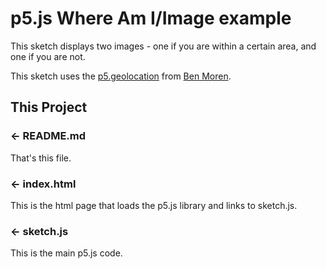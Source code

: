 p5.js Where Am I/Image example
=================

This sketch displays two images - one if you are within a certain area, and one if you are not.

This sketch uses the [p5.geolocation](https://github.com/bmoren/p5.geolocation]) from [Ben Moren](http://www.benmoren.com/).

This Project
------------

### ← README.md

That's this file.

### ← index.html

This is the html page that loads the p5.js library and links to sketch.js. 

### ← sketch.js

This is the main p5.js code.
